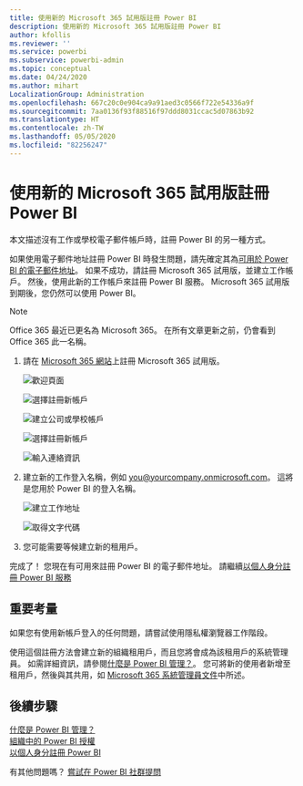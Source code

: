 ```yaml
---
title: 使用新的 Microsoft 365 試用版註冊 Power BI
description: 使用新的 Microsoft 365 試用版註冊 Power BI
author: kfollis
ms.reviewer: ''
ms.service: powerbi
ms.subservice: powerbi-admin
ms.topic: conceptual
ms.date: 04/24/2020
ms.author: mihart
LocalizationGroup: Administration
ms.openlocfilehash: 667c20c0e904ca9a91aed3c0566f722e54336a9f
ms.sourcegitcommit: 7aa0136f93f88516f97ddd8031ccac5d07863b92
ms.translationtype: HT
ms.contentlocale: zh-TW
ms.lasthandoff: 05/05/2020
ms.locfileid: "82256247"
---
```

# <a name="signing-up-for-power-bi-with-a-new-microsoft-365-trial"></a>使用新的 Microsoft 365 試用版註冊 Power BI

本文描述沒有工作或學校電子郵件帳戶時，註冊 Power BI 的另一種方式。 

如果使用電子郵件地址註冊 Power BI 時發生問題，請先確定其為[可用於 Power BI 的電子郵件地址](service-self-service-signup-for-power-bi.md#supported-email-addresses)。 如果不成功，請註冊 Microsoft 365 試用版，並建立工作帳戶。 然後，使用此新的工作帳戶來註冊 Power BI 服務。 Microsoft 365 試用版到期後，您仍然可以使用 Power BI。

> [!NOTE]
> Office 365 最近已更名為 Microsoft 365。 在所有文章更新之前，仍會看到 Office 365 此一名稱。

1. 請在 [Microsoft 365 網站](https://www.microsoft.com/en-us/microsoft-365/business/compare-more-office-365-for-business-plans)上註冊 Microsoft 365 試用版。

    ![歡迎頁面](media/service-admin-signing-up-for-power-bi-with-a-new-office-365-trial/power-bi-try-now.png)

    ![選擇註冊新帳戶](media/service-admin-signing-up-for-power-bi-with-a-new-office-365-trial/power-bi-existing.png)

    ![建立公司或學校帳戶](media/service-admin-signing-up-for-power-bi-with-a-new-office-365-trial/power-bi-create-email.png)

    ![選擇註冊新帳戶](media/service-admin-signing-up-for-power-bi-with-a-new-office-365-trial/power-bi-no-email.png)

    ![輸入連絡資訊](media/service-admin-signing-up-for-power-bi-with-a-new-office-365-trial/power-bi-welcome-you.png)

    

1. 建立新的工作登入名稱，例如 you@yourcompany.onmicrosoft.com。 這將是您用於 Power BI 的登入名稱。

    ![建立工作地址](media/service-admin-signing-up-for-power-bi-with-a-new-office-365-trial/power-bi-create-address.png)

    ![取得文字代碼](media/service-admin-signing-up-for-power-bi-with-a-new-office-365-trial/power-bi-robot.png)    

1. 您可能需要等候建立新的租用戶。 

完成了！  您現在有可用來註冊 Power BI 的電子郵件地址。 請繼續[以個人身分註冊 Power BI 服務](service-self-service-signup-for-power-bi.md)





## <a name="important-considerations"></a>重要考量
如果您有使用新帳戶登入的任何問題，請嘗試使用隱私權瀏覽器工作階段。    

使用這個註冊方法會建立新的組織租用戶，而且您將會成為該租用戶的系統管理員。 如需詳細資訊，請參閱[什麼是 Power BI 管理？](service-admin-administering-power-bi-in-your-organization.md)。 您可將新的使用者新增至租用戶，然後與其共用，如 [Microsoft 365 系統管理員文件](https://support.office.com/en-sg/article/Add-users-individually-to-Office-365---Admin-Help-1970f7d6-03b5-442f-b385-5880b9c256ec)中所述。

## <a name="next-steps"></a>後續步驟

[什麼是 Power BI 管理？](service-admin-administering-power-bi-in-your-organization.md)  
[組織中的 Power BI 授權](service-admin-licensing-organization.md)  
[以個人身分註冊 Power BI](service-self-service-signup-for-power-bi.md)

有其他問題嗎？ [嘗試在 Power BI 社群提問](https://community.powerbi.com/)